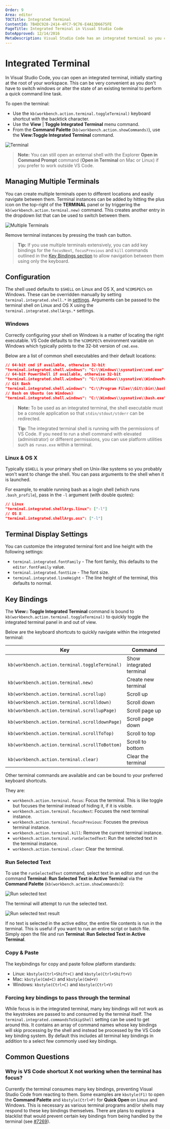 ```yaml
---
Order: 9
Area: editor
TOCTitle: Integrated Terminal
ContentId: 7B4DC928-2414-4FC7-9C76-E4A13D6675FE
PageTitle: Integrated Terminal in Visual Studio Code
DateApproved: 12/14/2016
MetaDescription: Visual Studio Code has an integrated terminal so you can work in the shell of your choice without leaving the editor.  
---
```


# Integrated Terminal

In Visual Studio Code, you can open an integrated terminal, initially starting at the root of your workspace. This can be very convenient as you don't have to switch windows or alter the state of an existing terminal to perform a quick command line task.

To open the terminal:

* Use the `kb(workbench.action.terminal.toggleTerminal)` keyboard shortcut with the backtick character.
* Use the **View** | **Toggle Integrated Terminal** menu command.
* From the **Command Palette** (`kb(workbench.action.showCommands)`), use the **View:Toggle Integrated Terminal** command.

![Terminal](images/integrated-terminal/integrated-terminal.png)

> **Note:** You can still open an external shell with the Explorer **Open in Command Prompt** command (**Open in Terminal** on Mac or Linux) if you prefer to work outside VS Code.

## Managing Multiple Terminals

You can create multiple terminals open to different locations and easily navigate between them. Terminal instances can be added by hitting the plus icon on the top-right of the **TERMINAL** panel or by triggering the `kb(workbench.action.terminal.new)` command. This creates another entry in the dropdown list that can be used to switch between them.

![Multiple Terminals](images/integrated-terminal/terminal-multiple-instances.png)

Remove terminal instances by pressing the trash can button.

>**Tip:** If you use multiple terminals extensively, you can add key bindings for the `focusNext`, `focusPrevious` and `kill` commands outlined in the [Key Bindings section](/docs/editor/integrated-terminal.md#key-bindings) to allow navigation between them using only the keyboard.

## Configuration

The shell used defaults to `$SHELL` on Linux and OS X, and `%COMSPEC%` on Windows. These can be overridden manually by setting `terminal.integrated.shell.*` in [settings](/docs/customization/userandworkspace.md). Arguments can be passed to the terminal shell on Linux and OS X using the `terminal.integrated.shellArgs.*` settings.

### Windows

Correctly configuring your shell on Windows is a matter of locating the right executable. VS Code defaults to the `%COMSPEC%` environment variable on Windows which typically points to the 32-bit version of `cmd.exe`. 

Below are a list of common shell executables and their default locations:

```json
// 64-bit cmd if available, otherwise 32-bit
"terminal.integrated.shell.windows": "C:\\Windows\\sysnative\\cmd.exe"
// 64-bit PowerShell if available, otherwise 32-bit
"terminal.integrated.shell.windows": "C:\\Windows\\sysnative\\WindowsPowerShell\\v1.0\\powershell.exe"
// Git Bash
"terminal.integrated.shell.windows": "C:\\Program Files\\Git\\bin\\bash.exe"
// Bash on Ubuntu (on Windows)
"terminal.integrated.shell.windows": "C:\\Windows\\sysnative\\bash.exe"
```

>**Note:** To be used as an integrated terminal, the shell executable must be a console application so that `stdin/stdout/stderr`  can be redirected.

>**Tip:** The integrated terminal shell is running with the permissions of VS Code. If you need to run a shell command with elevated (administrator) or different permissions, you can use platform utilities such as `runas.exe` within a terminal.

### Linux & OS X

Typically `$SHELL` is your primary shell on Unix-like systems so you probably won't want to change the shell. You can pass arguments to the shell when it is launched. 

For example, to enable running bash as a login shell (which runs `.bash_profile`), pass in the `-l` argument (with double quotes):

```json
// Linux
"terminal.integrated.shellArgs.linux": ["-l"]
// OS X
"terminal.integrated.shellArgs.osx": ["-l"]
```

## Terminal Display Settings

You can customize the integrated terminal font and line height with the following settings:

* `terminal.integrated.fontFamily` - The font family, this defaults to the `editor.fontFamily` value.
* `terminal.integrated.fontSize` - The font size.
* `terminal.integrated.lineHeight` - The line height of the terminal, this defaults to normal.

## Key Bindings

The **View:: Toggle Integrated Terminal** command is bound to `kb(workbench.action.terminal.toggleTerminal)` to quickly toggle the integrated terminal panel in and out of view.

Below are the keyboard shortcuts to quickly navigate within the integreted terminal:

Key|Command
---|---
`kb(workbench.action.terminal.toggleTerminal)`|Show integrated terminal
`kb(workbench.action.terminal.new)`|Create new terminal
`kb(workbench.action.terminal.scrollup)`|Scroll up
`kb(workbench.action.terminal.scrolldown)`|Scroll down
`kb(workbench.action.terminal.scrollupPage)`|Scroll page up
`kb(workbench.action.terminal.scrolldownPage)`|Scroll page down
`kb(workbench.action.terminal.scrollToTop)`|Scroll to top
`kb(workbench.action.terminal.scrollToBottom)`|Scroll to bottom
`kb(workbench.action.terminal.clear)`|Clear the terminal

Other terminal commands are available and can be bound to your preferred keyboard shortcuts.

They are:

* `workbench.action.terminal.focus`: Focus the terminal. This is like toggle but focuses the terminal instead of hiding it, if it is visible.
* `workbench.action.terminal.focusNext`: Focuses the next terminal instance.
* `workbench.action.terminal.focusPrevious`: Focuses the previous terminal instance.
* `workbench.action.terminal.kill`: Remove the current terminal instance.
* `workbench.action.terminal.runSelectedText`: Run the selected text in the terminal instance.
* `workbench.action.terminal.clear`: Clear the terminal.

### Run Selected Text

To use the `runSelectedText` command, select text in an editor and run the command **Terminal: Run Selected Text in Active Terminal** via the **Command Palette** (`kb(workbench.action.showCommands)`):

![Run selected text](images/integrated-terminal/terminal_run_selected.png)

The terminal will attempt to run the selected text.

![Run selected text result](images/integrated-terminal/terminal_run_selected_result.png)

If no text is selected in the active editor, the entire file contents is run in the terminal. This is useful if you want to run an entire script or batch file. Simply open the file and run **Terminal: Run Selected Text in Active Terminal**.

### Copy & Paste

The keybindings for copy and paste follow platform standards:

- Linux: `kbstyle(Ctrl+Shift+C)` and `kbstyle(Ctrl+Shift+V)`
- Mac: `kbstyle(Cmd+C)` and `kbstyle(Cmd+V)`
- Windows: `kbstyle(Ctrl+C)` and `kbstyle(Ctrl+V)`

### Forcing key bindings to pass through the terminal

While focus is in the integrated terminal, many key bindings will not work as the keystrokes are passed to and consumed by the terminal itself. The `terminal.integrated.commandsToSkipShell` setting can be used to get around this. It contains an array of command names whose key bindings will skip processing by the shell and instead be processed by the VS Code key binding system. By default this includes all terminal key bindings in addition to a select few commonly used key bindings.

## Common Questions

### Why is VS Code shortcut X not working when the terminal has focus?

Currently the terminal consumes many key bindings, preventing Visual Studio Code from reacting to them. Some examples are `kbstyle(F1)` to open the **Command Palette** and `kbstyle(Ctrl+P)` for **Quick Open** on Linux and Windows. This is necessary as various terminal programs and/or shells may respond to these key bindings themselves. There are plans to explore a blacklist that would prevent certain key bindings from being handled by the terminal (see [#7269](https://github.com/Microsoft/vscode/issues/7269)).
